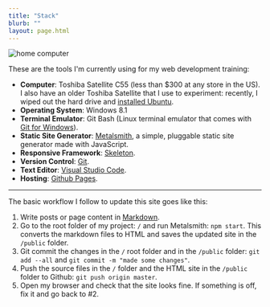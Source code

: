 ```yaml
---
title: "Stack"
blurb: ""
layout: page.html
---
```


<img src="http://66.media.tumblr.com/4a096d78507ad9616c947ff35e449b17/tumblr_obza4vDzSq1qz7ur9o2_540.jpg" class="frame" alt="home computer">

These are the tools I'm currently using for my web development training:

- **Computer**: Toshiba Satellite C55 (less than $300 at any store in the US). I also have an older Toshiba Satellite that I use to experiment: recently, I wiped out the hard drive and [installed Ubuntu](../ubuntu/). 
- **Operating System**: Windows 8.1
- **Terminal Emulator**: Git Bash (Linux terminal emulator that comes with [Git for Windows](https://git-scm.com)).
- **Static Site Generator**: [Metalsmith](https://metalsmith.io), a simple, pluggable static site generator made with JavaScript.
- **Responsive Framework**: [Skeleton](http://getskeleton.com).
- **Version Control**: [Git](https://git-scm.com).
- **Text Editor**: [Visual Studio Code](https://code.visualstudio.com/).
- **Hosting**: [Github Pages](https://pages.github.com/).

-------

The basic workflow I follow to update this site goes like this:

1. Write posts or page content in [Markdown](https://daringfireball.net/projects/markdown/).
2. Go to the root folder of my project: `/` and run Metalsmith: `npm start`. This converts the markdown files to HTML and saves the updated site in the `/public` folder.
3. Git commit the changes in the `/` root folder and in the `/public` folder: `git add --all` and `git commit -m "made some changes"`.
4. Push the source files in the `/` folder and the HTML site in the `/public` folder to Github: `git push origin master`.
5. Open my browser and check that the site looks fine. If something is off, fix it and go back to #2.
